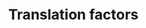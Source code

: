 ---
annotations:
- type: Pathway Ontology
  value: translation pathway
authors:
- Kdahlquist
- MaintBot
- Ddigles
- Khanspers
- Mkutmon
- Egonw
- Eweitz
description: 'Protein synthesis is the ultimate step of gene expression and a key
  control point for regulation. In particular, it enables cells to rapidly manipulate
  protein production without new mRNA synthesis, processing, or export. This pathway
  gives an overview of the translation factors involved in this process.  Description
  from source pathway: http://wikipathways.org/index.php/Pathway:WP107 (translated
  via homology)'
last-edited: 2021-05-16
organisms:
- Drosophila melanogaster
redirect_from:
- /index.php/Pathway:WP537
- /instance/WP537
schema-jsonld:
- '@context': https://schema.org/
  '@id': https://wikipathways.github.io/pathways/WP537.html
  '@type': Dataset
  creator:
    '@type': Organization
    name: WikiPathways
  description: 'Protein synthesis is the ultimate step of gene expression and a key
    control point for regulation. In particular, it enables cells to rapidly manipulate
    protein production without new mRNA synthesis, processing, or export. This pathway
    gives an overview of the translation factors involved in this process.  Description
    from source pathway: http://wikipathways.org/index.php/Pathway:WP107 (translated
    via homology)'
  keywords:
  - eIF-4G
  - eIF2B-alpha
  - EIF4EBP2
  - EIF4G1
  - eIF-4E
  - KIAA0664
  - GSPT2
  - eIF3-S9
  - EIF4EBP3
  - eRF1
  - eIF-3p66
  - eIF6
  - EIF3S8
  - eEF1delta
  - eIF2B-gamma
  - eIF-3p40
  - CG17737
  - Ef2b
  - EIF2AK2
  - Ef1alpha48D
  - Ef1gamma
  - Rbp2
  - EIF4A1
  - PEK
  - Int6
  - CG9769
  - EIF2AK1
  - eIF-2beta
  - CG10881
  - Adam
  - eIF-4B
  - eIF3-S10
  - eIF-2alpha
  - eIF2B-delta
  - EIF1AY
  - Su(var)3-9
  - CG8963
  - eIF-4a
  - pAbp
  - Ef1alpha100E
  - eIF2B-epsilon
  - Trip1
  - eIF2B-beta
  - eIF-5A
  - EIF4EBP1
  - eIF5B
  - Ef1beta
  - EEF2K
  - eIF-1A
  - eIF5
  license: CC0
  name: Translation factors
seo: CreativeWork
title: Translation factors
wpid: WP537
---